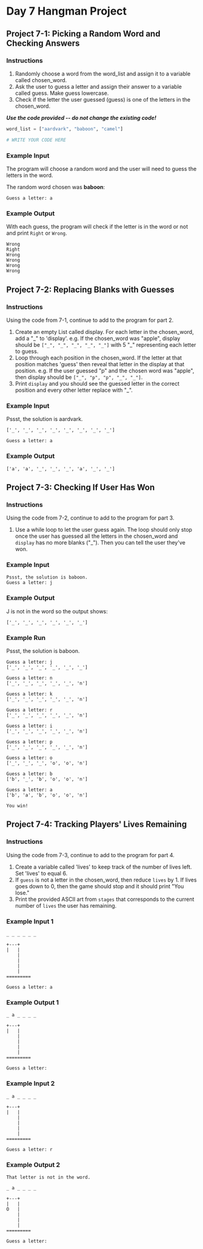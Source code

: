 # Day 7 Hangman Project

## Project 7-1: Picking a Random Word and Checking Answers

### Instructions

1. Randomly choose a word from the word_list and assign it to a variable called chosen_word.
2. Ask the user to guess a letter and assign their answer to a variable called guess. Make guess lowercase.
3. Check if the letter the user guessed (guess) is one of the letters in the chosen_word.

***Use the code provided -- do not change the existing code!***

```python
word_list = ["aardvark", "baboon", "camel"]

# WRITE YOUR CODE HERE
```

### Example Input

The program will choose a random word and the user will need to guess the letters in the word.

The random word chosen was **baboon**:

    Guess a letter: a

### Example Output

With each guess, the program will check if the letter is in the word or not and print `Right` or `Wrong`.

    Wrong
    Right
    Wrong
    Wrong
    Wrong
    Wrong

## Project 7-2: Replacing Blanks with Guesses

### Instructions

Using the code from 7-1, continue to add to the program for part 2.

1. Create an empty List called display. For each letter in the chosen_word, add a "\_" to 'display'.
   e.g. If the chosen_word was "apple", display should be `["_", "_", "_", "_", "_"]` with 5 "\_" representing each letter to guess.
2. Loop through each position in the chosen_word. If the letter at that position matches 'guess' then reveal that letter in the display at that position.
   e.g. If the user guessed "p" and the chosen word was "apple", then display should be `["_", "p", "p", "_", "_"]`.
3. Print `display` and you should see the guessed letter in the correct position and every other letter replace with "\_".

### Example Input

Pssst, the solution is aardvark.

    ['_', '_', '_', '_', '_', '_', '_', '_']

    Guess a letter: a

### Example Output

    ['a', 'a', '_', '_', '_', 'a', '_', '_']

## Project 7-3: Checking If User Has Won

### Instructions

Using the code from 7-2, continue to add to the program for part 3.

1. Use a while loop to let the user guess again. The loop should only stop once the user has guessed all the letters in the chosen_word and 
   `display` has no more blanks ("_"). Then you can tell the user they've won.

### Example Input

    Pssst, the solution is baboon.
    Guess a letter: j

### Example Output

J is not in the word so the output shows:

    ['_', '_', '_', '_', '_', '_']

### Example Run

Pssst, the solution is baboon.

    Guess a letter: j
    ['_', '_', '_', '_', '_', '_']

    Guess a letter: n
    ['_', '_', '_', '_', '_', 'n']

    Guess a letter: k
    ['_', '_', '_', '_', '_', 'n']

    Guess a letter: r
    ['_', '_', '_', '_', '_', 'n']

    Guess a letter: i
    ['_', '_', '_', '_', '_', 'n']

    Guess a letter: p
    ['_', '_', '_', '_', '_', 'n']

    Guess a letter: o
    ['_', '_', '_', 'o', 'o', 'n']

    Guess a letter: b
    ['b', '_', 'b', 'o', 'o', 'n']

    Guess a letter: a
    ['b', 'a', 'b', 'o', 'o', 'n']

    You win!

## Project 7-4: Tracking Players' Lives Remaining

### Instructions

Using the code from 7-3, continue to add to the program for part 4.

1. Create a variable called 'lives' to keep track of the number of lives left. Set 'lives' to equal 6.
2. If `guess` is not a letter in the chosen_word, then reduce `lives` by 1. 
   If lives goes down to 0, then the game should stop and it should print "You lose."
3. Print the provided ASCII art from `stages` that corresponds to the current number of `lives` the user has remaining.

### Example Input 1

    _ _ _ _ _ _

    +---+
    |   |
        |
        |
        |
        |
    =========

    Guess a letter: a

### Example Output 1

    _ a _ _ _ _

    +---+
    |   |
        |
        |
        |
        |
    =========

    Guess a letter: 

### Example Input 2

    _ a _ _ _ _

    +---+
    |   |
        |
        |
        |
        |
    =========

    Guess a letter: r

### Example Output 2

    That letter is not in the word.

    _ a _ _ _ _

    +---+
    |   |
    O   |
        |
        |
        |
    =========

    Guess a letter: 